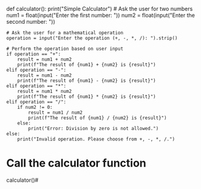 def calculator():
    print("Simple Calculator")
    # Ask the user for two numbers
    num1 = float(input("Enter the first number: "))
    num2 = float(input("Enter the second number: "))

    # Ask the user for a mathematical operation
    operation = input("Enter the operation (+, -, *, /): ").strip()

    # Perform the operation based on user input
    if operation == "+":
        result = num1 + num2
        print(f"The result of {num1} + {num2} is {result}")
    elif operation == "-":
        result = num1 - num2
        print(f"The result of {num1} - {num2} is {result}")
    elif operation == "*":
        result = num1 * num2
        print(f"The result of {num1} * {num2} is {result}")
    elif operation == "/":
        if num2 != 0:
            result = num1 / num2
            print(f"The result of {num1} / {num2} is {result}")
        else:
            print("Error: Division by zero is not allowed.")
    else:
        print("Invalid operation. Please choose from +, -, *, /.")

# Call the calculator function
calculator()#
